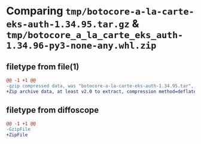 # Comparing `tmp/botocore-a-la-carte-eks-auth-1.34.95.tar.gz` & `tmp/botocore_a_la_carte_eks_auth-1.34.96-py3-none-any.whl.zip`

## filetype from file(1)

```diff
@@ -1 +1 @@
-gzip compressed data, was "botocore-a-la-carte-eks-auth-1.34.95.tar", last modified: Wed May  1 01:06:19 2024, max compression
+Zip archive data, at least v2.0 to extract, compression method=deflate
```

## filetype from diffoscope

```diff
@@ -1 +1 @@
-GzipFile
+ZipFile
```

